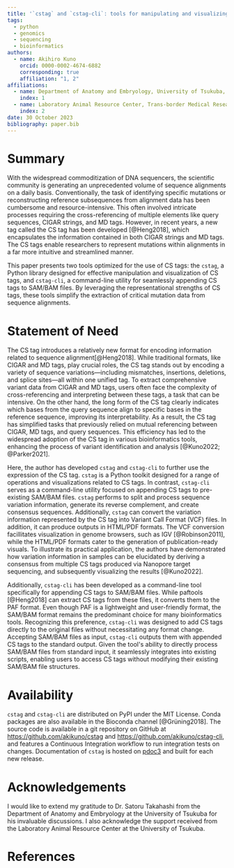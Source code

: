 ```yaml
---
title: '`cstag` and `cstag-cli`: tools for manipulating and visualizing CS tags'
tags:
  - python
  - genomics
  - sequencing
  - bioinformatics
authors:
  - name: Akihiro Kuno
    orcid: 0000-0002-4674-6882
    corresponding: true
    affiliation: "1, 2"
affiliations:
  - name: Department of Anatomy and Embryology, University of Tsukuba, Tsukuba, Ibaraki, Japan
    index: 1
  - name: Laboratory Animal Resource Center, Trans-border Medical Research Center, University of Tsukuba, Tsukuba, Ibaraki, Japan.
    index: 2
date: 30 October 2023
bibliography: paper.bib
---
```


# Summary

With the widespread commoditization of DNA sequencers, the scientific community is generating an unprecedented volume of sequence alignments on a daily basis. Conventionally, the task of identifying specific mutations or reconstructing reference subsequences from alignment data has been cumbersome and resource-intensive. This often involved intricate processes requiring the cross-referencing of multiple elements like query sequences, CIGAR strings, and MD tags. However, in recent years, a new tag called the CS tag has been developed [@Heng2018], which encapsulates the information contained in both CIGAR strings and MD tags. The CS tags enable researchers to represent mutations within alignments in a far more intuitive and streamlined manner.

This paper presents two tools optimized for the use of CS tags: the `cstag`, a Python library designed for effective manipulation and visualization of CS tags, and `cstag-cli`, a command-line utility for seamlessly appending CS tags to SAM/BAM files. By leveraging the representational strengths of CS tags, these tools simplify the extraction of critical mutation data from sequence alignments.

# Statement of Need

The CS tag introduces a relatively new format for encoding information related to sequence alignment[@Heng2018]. While traditional formats, like CIGAR and MD tags, play crucial roles, the CS tag stands out by encoding a variety of sequence variations—including mismatches, insertions, deletions, and splice sites—all within one unified tag. To extract comprehensive variant data from CIGAR and MD tags, users often face the complexity of cross-referencing and interpreting between these tags, a task that can be intensive. On the other hand, the long form of the CS tag clearly indicates which bases from the query sequence align to specific bases in the reference sequence, improving its interpretability. As a result, the CS tag has simplified tasks that previously relied on mutual referencing between CIGAR, MD tags, and query sequences. This efficiency has led to the widespread adoption of the CS tag in various bioinformatics tools, enhancing the process of variant identification and analysis [@Kuno2022; @Parker2021].

Here, the author has developed `cstag` and `cstag-cli` to further use the expression of the CS tag. `cstag` is a Python toolkit designed for a range of operations and visualizations related to CS tags. In contrast, `cstag-cli` serves as a command-line utility focused on appending CS tags to pre-existing SAM/BAM files. `cstag` performs to split and process sequence variation information, generate its reverse complement, and create consensus sequences. Additionally, `cstag` can convert the variation information represented by the CS tag into Variant Call Format (VCF) files. In addition, it can produce outputs in HTML/PDF formats. The VCF conversion facillitates visualization in genome browsers, such as IGV [@Robinson2011], while the HTML/PDF formats cater to the generation of publication-ready visuals. To illustrate its practical application, the authors have demonstrated how variation information in samples can be elucidated by deriving a consensus from multiple CS tags produced via Nanopore target sequencing, and subsequently visualizing the results [@Kuno2022].
<!-- ![Visualization of CS tags by VCF and HTML outputs.](cstag_visualization.png) -->

Additionally, `cstag-cli` has been developed as a command-line tool specifically for appending CS tags to SAM/BAM files. While paftools [@Heng2018] can extract CS tags from these files, it converts them to the PAF format. Even though PAF is a lightweight and user-friendly format, the SAM/BAM format remains the predominant choice for many bioinformatics tools. Recognizing this preference, `cstag-cli` was designed to add CS tags directly to the original files without necessitating any format change. Accepting SAM/BAM files as input, `cstag-cli` outputs them with appended CS tags to the standard output. Given the tool's ability to directly process SAM/BAM files from standard input, it seamlessly integrates into existing scripts, enabling users to access CS tags without modifying their existing SAM/BAM file structures.


# Availability

`cstag` and `cstag-cli` are distributed on PyPI under the MIT License. Conda packages are also available in the Bioconda channel [@Grüning2018]. The source code is available in a git repository on GitHub at https://github.com/akikuno/cstag and https://github.com/akikuno/cstag-cli, and features a Continuous Integration workflow to run integration tests on changes. Documentation of `cstag` is hosted on [pdoc3](https://akikuno.github.io/cstag/cstag/) and built for each new release.

# Acknowledgements

I would like to extend my gratitude to Dr. Satoru Takahashi from the Department of Anatomy and Embryology at the University of Tsukuba for his invaluable discussions. I also acknowledge the support received from the Laboratory Animal Resource Center at the University of Tsukuba.

# References



